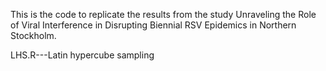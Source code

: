 This is the code to replicate the results from the study Unraveling the Role of Viral Interference in Disrupting Biennial RSV Epidemics in Northern Stockholm.

LHS.R---Latin hypercube sampling 
